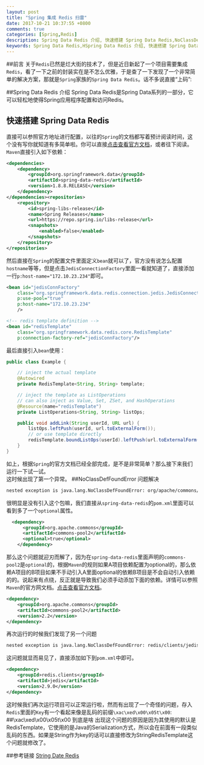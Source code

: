 ```yaml
---
layout: post
title: "Spring 集成 Redis 扫雷"
date: 2017-10-21 10:37:55 +0800
comments: true
categories: [Spring,Redis]
description: Spring Data Redis 介绍, 快速搭建 Spring Data Redis,NoClassDefFoundError 问题解决,简单介绍Maven的optional属性,\xac\xed\x00\x05t\x00 到底是啥
keywords: Spring Data Redis,HSpring Data Redis 介绍, 快速搭建 Spring Data Redis,NoClassDefFoundError 问题解决,简单介绍Maven的optional属性,String Data Redis \xac\xed\x00\x05t\x00 到底是啥
---
```

##前言
关于`Redis`已然是烂大街的技术了，但是近日新起了一个项目需要集成`Redis`，看了一下之前的封装实在是不怎么优雅，于是查了一下发现了一个非常简单的解决方案，那就是`Spring`家族的`Spring Data Redis`。话不多说直接“上码”:
<!-- more -->
##Spring Data Redis 介绍
Spring Data Redis是Spring Data系列的一部分，它可以轻松地使得Spring应用程序配置和访问Redis。

## 快速搭建 Spring Data Redis
直接可以参照官方地址进行配置，以往的`Spring`的文档都写着预计阅读时间，这个没有写你就知道有多简单啦。你可以直接[点击查看官方文档](http://projects.spring.io/spring-data-redis/)，或者往下阅读。  
`Maven`直接引入如下依赖：
```xml pom.xml
<dependencies>
    <dependency>
        <groupId>org.springframework.data</groupId>
        <artifactId>spring-data-redis</artifactId>
        <version>1.8.8.RELEASE</version>
    </dependency>
</dependencies><repositories>
    <repository>
        <id>spring-libs-release</id>
        <name>Spring Releases</name>
        <url>https://repo.spring.io/libs-release</url>
        <snapshots>
            <enabled>false</enabled>
        </snapshots>
    </repository>
</repositories>
```
然后直接在`Spring`的配置文件里面定义`bean`就可以了，官方没有说怎么配置`hostname`等等，但是点击`JedisConnectionFactory`里面一看就知道了，直接添加一行`p:host-name="172.10.23.234"`即可。
```xml applicationContext.xml
<bean id="jedisConnFactory" 
    class="org.springframework.data.redis.connection.jedis.JedisConnectionFactory" 
    p:use-pool="true"
    p:host-name="172.10.23.234"
    />

<!-- redis template definition -->
<bean id="redisTemplate" 
    class="org.springframework.data.redis.core.RedisTemplate" 
    p:connection-factory-ref="jedisConnFactory"/>
```
最后直接引入`bean`使用：
```java Example.java
public class Example {

    // inject the actual template
    @Autowired
    private RedisTemplate<String, String> template;

    // inject the template as ListOperations
    // can also inject as Value, Set, ZSet, and HashOperations
    @Resource(name="redisTemplate")
    private ListOperations<String, String> listOps;

    public void addLink(String userId, URL url) {
        listOps.leftPush(userId, url.toExternalForm());
        // or use template directly
        redisTemplate.boundListOps(userId).leftPush(url.toExternalForm());
    }
}
```
如上，根据`Spring`的官方文档已经全部完成，是不是非常简单？那么接下来我们运行一下试一试。  
这时候出现了第一个异常。
##NoClassDefFoundError 问题解决
```sh
nested exception is java.lang.NoClassDefFoundError: org/apache/commons/pool2/impl/GenericObjectPoolConfig
```
很明显是没有引入这个包嘛，我们直接从`spring-data-redis`的`pom.xml`里面可以看到多了一个`optional`属性。
```xml pom.xml[spring-data-redis]
  <dependency>
      <groupId>org.apache.commons</groupId>
      <artifactId>commons-pool2</artifactId>
      <optional>true</optional>
    </dependency>
```
那么这个问题就迎刃而解了，因为在`spring-data-redis`里面声明的`commons-pool2`是`optional`的，根据`Maven`的规则如果A项目依赖配置为optional的，那么依赖A项目的B项目如果不手动引入A里面optional的依赖B项目是不会自动引入依赖的的。说起来有点绕，反正就是导致我们必须手动添加下面的依赖。详情可以参照`Maven`的官方网文档。[点击查看官方文档](http://maven.apache.org/guides/introduction/introduction-to-optional-and-excludes-dependencies.html)。
```xml pom.xml
<dependency>
    <groupId>org.apache.commons</groupId>
    <artifactId>commons-pool2</artifactId>
    <version>2.2</version>
</dependency>
```
再次运行的时候我们发现了另一个问题
```sh
nested exception is java.lang.NoClassDefFoundError: redis/clients/jedis/JedisPoolConfig
```
这问题就显而易见了，直接添加如下到`pom.xml`中即可。
```xml pom.xml
<dependency>
    <groupId>redis.clients</groupId>
    <artifactId>jedis</artifactId>
    <version>2.9.0</version>
</dependency>
```
这时候我们再次运行项目可以正常运行啦，然而有出现了一个奇怪的问题，存入`Redis`里面的`Key`有一个看起来像是乱码的前缀`\xac\xed\x00\x05t\x00`:
##\xac\xed\x00\x05t\x00 到底是啥
出现这个问题的原因是因为其使用的默认是RedisTemplate，它使用的是Java的Serialization方式，所以会在前面有一段类似乱码的东西。如果是String作为key的话可以直接修改为StringRedisTemplate这个问题就修改了。

##参考链接
[String Date Redis](http://projects.spring.io/spring-data-redis/)